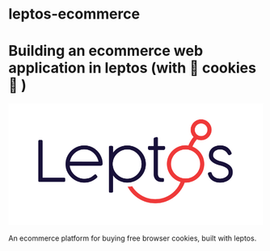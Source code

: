 # leptos-ecommerce
Building an ecommerce web application in leptos (with 🍪 cookies 🍪 )
=======
<picture>
    <source srcset="https://raw.githubusercontent.com/leptos-rs/leptos/main/docs/logos/Leptos_logo_Solid_White.svg" media="(prefers-color-scheme: dark)">
    <img src="https://raw.githubusercontent.com/leptos-rs/leptos/main/docs/logos/Leptos_logo_RGB.svg" alt="Leptos Logo">
</picture>

An ecommerce platform for buying free browser cookies, built with leptos.

